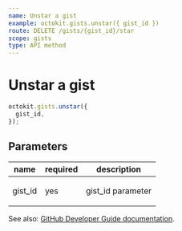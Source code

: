 ```yaml
---
name: Unstar a gist
example: octokit.gists.unstar({ gist_id })
route: DELETE /gists/{gist_id}/star
scope: gists
type: API method
---
```


# Unstar a gist

```js
octokit.gists.unstar({
  gist_id,
});
```

## Parameters

<table>
  <thead>
    <tr>
      <th>name</th>
      <th>required</th>
      <th>description</th>
    </tr>
  </thead>
  <tbody>
    <tr><td>gist_id</td><td>yes</td><td>

gist_id parameter

</td></tr>
  </tbody>
</table>

See also: [GitHub Developer Guide documentation](https://docs.github.com/v3/gists/#unstar-a-gist).
